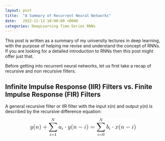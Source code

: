 ```yaml
---
layout: post
title:  "A Summary of Recurrent Neural Networks"
date:   2022-11-12 10:00:00 +0000
categories: DeepLearning Time-Series RNNs
---
```


This post is written as a summary of my university lectures in deep learning, with the purpose of helping me revise and understand the concept of RNNs. If you are looking for a detailed introduction to RNNs then this post might offer just that.

Before getting into recurrent neural networks, let us first take a recap of recursive and non recursive filters.

## Infinite Impulse Response (IIR) Filters vs. Finite Impulse Response (FIR) Filters

A general recursive filter or IIR filter with the input x(n) and output y(n) is described by the recursive difference equation:

<p align="center">
  <img src="https://github.com/joelmwaka/joelmwaka.github.io/blob/main/_posts/images/eqn_recursive_filter.jpg">
</p>



